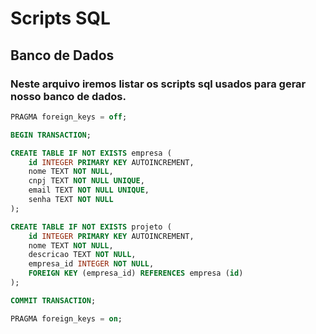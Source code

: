 # Scripts SQL

## Banco de Dados

### Neste arquivo iremos listar os scripts sql usados para gerar nosso banco de dados.

```SQL
PRAGMA foreign_keys = off;

BEGIN TRANSACTION;

CREATE TABLE IF NOT EXISTS empresa (
    id INTEGER PRIMARY KEY AUTOINCREMENT,
    nome TEXT NOT NULL,
    cnpj TEXT NOT NULL UNIQUE,
    email TEXT NOT NULL UNIQUE,
    senha TEXT NOT NULL
);

CREATE TABLE IF NOT EXISTS projeto (
    id INTEGER PRIMARY KEY AUTOINCREMENT,
    nome TEXT NOT NULL,
    descricao TEXT NOT NULL,
    empresa_id INTEGER NOT NULL,
    FOREIGN KEY (empresa_id) REFERENCES empresa (id)
);

COMMIT TRANSACTION;

PRAGMA foreign_keys = on;
```

